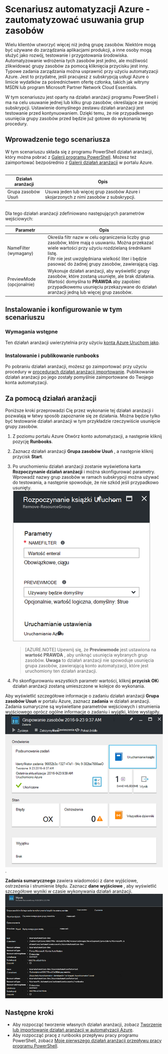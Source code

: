 <properties
    pageTitle="Automatyzowanie usuwania grup zasobów | Microsoft Azure"
    description="Wersja przepływu pracy programu PowerShell scenariusz automatyzacji Azure, w tym runbooks, aby usunąć wszystkie grupy zasobów w ramach subskrypcji."
    services="automation"
    documentationCenter=""
    authors="MGoedtel"
    manager="jwhit"
    editor=""
    />
<tags
    ms.service="automation"
    ms.workload="tbd"
    ms.tgt_pltfrm="na"
    ms.devlang="na"
    ms.topic="get-started-article"
    ms.date="09/26/2016"
    ms.author="magoedte"/>

# <a name="azure-automation-scenario---automate-removal-of-resource-groups"></a>Scenariusz automatyzacji Azure - zautomatyzować usuwania grup zasobów

Wielu klientów utworzyć więcej niż jedną grupę zasobów. Niektóre mogą być używane do zarządzania aplikacjami produkcji, a inne osoby mogą służyć jako rozwój, testowanie i przygotowania środowiska. Automatyzowanie wdrożenia tych zasobów jest jedno, ale możliwość zlikwidować grupy zasobów za pomocą kliknięcia przycisku jest inny. Typowe zadania zarządzania można usprawnić przy użyciu automatyzacji Azure. Jest to przydatne, jeśli pracujesz z subskrypcją usługi Azure o limicie wydatków za pośrednictwem ofertę członka, takich jak witryny MSDN lub program Microsoft Partner Network Cloud Essentials.

W tym scenariuszu jest oparty na działań aranżacji programu PowerShell i ma na celu usuwanie jednej lub kilku grup zasobów, określające ze swojej subskrypcji. Ustawienie domyślnego zestawu działań aranżacji jest testowanie przed kontynuowaniem. Dzięki temu, że nie przypadkowego usunięcia grupy zasobów przed będzie już gotowe do wykonania tej procedury.   

## <a name="getting-the-scenario"></a>Wprowadzenie tego scenariusza

W tym scenariuszu składa się z programu PowerShell działań aranżacji, który można pobrać z [Galerii programu PowerShell](https://www.powershellgallery.com/packages/Remove-ResourceGroup/1.0/DisplayScript). Możesz też zaimportować bezpośrednio z [Galerii działań aranżacji](automation-runbook-gallery.md) w portalu Azure.<br><br>

Działań aranżacji | Opis|
----------|------------|
Grupa zasobów Usuń | Usuwa jeden lub więcej grup zasobów Azure i skojarzonych z nimi zasobów z subskrypcji.  
<br>
Dla tego działań aranżacji zdefiniowano następujących parametrów wejściowych:

Parametr | Opis|
----------|------------|
NameFilter (wymagany) | Określa filtr nazw w celu ograniczenia liczby grup zasobów, które mają o usuwaniu. Można przekazać wiele wartości przy użyciu rozdzielaną średnikami listę.<br>Filtr nie jest uwzględniana wielkość liter i będzie pasować do żadnej grupy zasobów, zawierającą ciąg.|
PreviewMode (opcjonalnie) | Wykonuje działań aranżacji, aby wyświetlić grupy zasobów, które zostaną usunięte, ale brak działania.<br>Wartość domyślna to **PRAWDA** aby zapobiec przypadkowemu usunięciu przekazywane do działań aranżacji jedną lub więcej grup zasobów.  

## <a name="install-and-configure-this-scenario"></a>Instalowanie i konfigurowanie w tym scenariuszu

### <a name="prerequisites"></a>Wymagania wstępne

Ten działań aranżacji uwierzytelnia przy użyciu [konta Azure Uruchom jako](automation-sec-configure-azure-runas-account.md).    

### <a name="install-and-publish-the-runbooks"></a>Instalowanie i publikowanie runbooks

Po pobraniu działań aranżacji, możesz go zaimportować przy użyciu procedury w [procedurach działań aranżacji importowanie](automation-creating-importing-runbook.md#importing-a-runbook-from-a-file-into-Azure-Automation). Publikowanie działań aranżacji po jego zostały pomyślnie zaimportowane do Twojego konta automatyzacji.


## <a name="using-the-runbook"></a>Za pomocą działań aranżacji

Poniższe kroki przeprowadzi Cię przez wykonanie tej działań aranżacji i pozwalają w łatwy sposób zapoznanie się ze działania. Można będzie tylko być testowanie działań aranżacji w tym przykładzie rzeczywiście usunięcie grupy zasobów.  

1. Z poziomu portalu Azure Otwórz konto automatyzacji, a następnie kliknij pozycję **Runbooks**.
2. Zaznacz działań aranżacji **Grupa zasobów Usuń** , a następnie kliknij przycisk **Start**.
3. Po uruchomieniu działań aranżacji zostanie wyświetlona karta **Rozpoczynanie działań aranżacji** i można skonfigurować parametry. Wprowadź nazwy grup zasobów w ramach subskrypcji można używać do testowania, a następnie spowoduje, że nie szkód jeśli przypadkowo usunięty.<br> ![Usuń ResouceGroup parametrów](media/automation-scenario-remove-resourcegroup/remove-resourcegroup-input-parameters.png)

    >[AZURE.NOTE] Upewnij się, że **Previewmode** jest ustawiona na **wartość PRAWDA** , aby uniknąć usunięcia wybranych grup zasobów.  **Uwaga** to działań aranżacji nie spowoduje usunięcia grupa zasobów, zawierającą konto automatyzacji, które jest uruchomiony ten działań aranżacji.  

4. Po skonfigurowaniu wszystkich parametr wartości, kliknij **przycisk OK**i działań aranżacji zostaną umieszczone w kolejce do wykonania.  

Aby wyświetlić szczegółowe informacje o zadaniu działań aranżacji **Grupa zasobów Usuń** w portalu Azure, zaznacz **zadania** w działań aranżacji. Zadania sumaryczne są wyświetlane parametrów wejściowych i strumienia wyjściowego oprócz ogólne informacje o zadaniu i wyjątki, które wystąpiły.<br> ![Grupa zasobów Usuń stan zadania działań aranżacji](media/automation-scenario-remove-resourcegroup/remove-resourcegroup-runbook-job-status.png).

**Zadania sumarycznego** zawiera wiadomości z dane wyjściowe, ostrzeżenia i strumienie błędu. Zaznacz **dane wyjściowe** , aby wyświetlić szczegółowe wyniki w czasie wykonywania działań aranżacji.<br> ![Grupa zasobów Usuń działań aranżacji wynik](media/automation-scenario-remove-resourcegroup/remove-resourcegroup-runbook-job-output.png)

## <a name="next-steps"></a>Następne kroki

- Aby rozpocząć tworzenie własnych działań aranżacji, zobacz [Tworzenie lub importowanie działań aranżacji w automatyzacji Azure](automation-creating-importing-runbook.md).
- Aby rozpocząć pracę z runbooks przepływu pracy programu PowerShell, zobacz [Moje pierwszego działań aranżacji przepływu pracy programu PowerShell](automation-first-runbook-textual.md).
